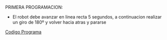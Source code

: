 PRIMERA PROGRAMACION:
- El robot debe avanzar en linea recta 5 segundos, a continuacion realizar un giro de 180º y volver hacia atras y pararse

[Codigo Programa]()

